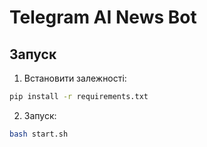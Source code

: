 # Telegram AI News Bot

## Запуск

1. Встановити залежності:
```bash
pip install -r requirements.txt
```
2. Запуск:
```bash
bash start.sh
```